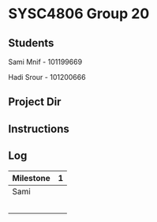 # SYSC4806 Group 20

## Students
Sami Mnif - 101199669

Hadi Srour - 101200666

## Project Dir

## Instructions

## Log
| Milestone | 1 |
|-----------| --- |
| Sami      |     |
|           |     |
|           |     |
|           |     |
|           |     |
|           |     |
